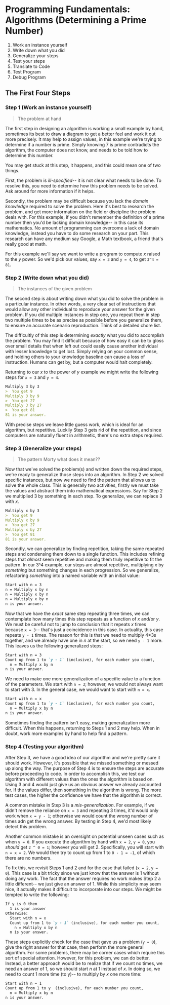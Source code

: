 # Programming Fundamentals: Algorithms (Determining a Prime Number)

1. Work an instance yourself
2. Write down what you did
3. Generalize your steps
4. Test your steps
5. Translate to Code
6. Test Program
7. Debug Program

## The First Four Steps

### Step 1 (Work an instance yourself)

> The problem at hand

The first step in designing an algorithm is working a small example by hand, sometimes its best to draw a diagram to get a better feel and work it out more precisely. It may help to assign values, in this example we're trying to determine if a number is prime. Simply knowing 7 is prime contradicts the algorithm, the computer does not know, and needs to be told how to determine this number.

You may get stuck at this step, it happens, and this could mean one of two things.

First, the problem is *ill-specified*-- it is not clear what needs to be done. To resolve this, you need to determine how this problem needs to be solved. Ask around for more information if it helps.

Secondly, the problem may be difficult because you lack the *domain knowledge* required to solve the problem. Here it's best to research the problem, and get more information on the field or discipline the problem deals with. For this example, if you didn't remember the definition of a prime number then you'd be lacking domain knowledge-- in this case its mathematics. No amount of programming can overcome a lack of domain knowledge, instead you have to do some research on your part. This research can have any medium say Google, a Math textbook, a friend that's really good at math.

For this example we'll say we want to write a program to compute *x* raised to the *y* power. So we'd pick our values, say `x = 3` and `y = 4`, to get `3^4 = 81`.

### Step 2 (Write down what you did)

> The instances of the given problem

The second step is about writing down what you did to solve the problem in a particular instance. In other words, a very clear set of instructions that would allow any other individual to reproduce your answer for the given problem. If you did multiple instances in step one, you repeat them in step two multiple times to be as precise as possible before you generalize them, to ensure an accurate scenario reproduction. Think of a detailed chore list.

The difficultly of this step is determining *exactly* what you did to accomplish the problem. You may find it difficult because of how easy it can be to gloss over small details that when left out could easily cause another individual with lesser knowledge to get lost. Simply relying on your common sense, and holding others to your knowledge baseline can cause a loss of instruction. Humans can get by, but a computer would halt completely.

Returning to our *x* to the power of *y* example we might write the following steps for `x = 3` and `y = 4`.

```md
Multiply 3 by 3
>  You get 9
Multiply 3 by 9
>  You get 27
Multiply 3 by 27
>  You get 81
81 is your answer.
```

With precise steps we leave little guess work, which is ideal for an algorithm, but repetitive. Luckily Step 3 gets rid of the repetition, and since computers are naturally fluent in arithmetic, there's no extra steps required.

### Step 3 (Generalize your steps)

> The pattern Morty what does it mean??

Now that we've solved the problem(s) and written down the required steps, we're ready to generalize those steps into an algorithm. In Step 2 we solved specific instances, but now we need to find the pattern that allows us to solve the whole class. This is generally two activities, firstly we must take the values and abstract them into mathematical expressions. Say for Step 2 we multiplied 3 by something in each step. To generalize, we can replace 3 with *x*.

```md
Multiply x by 3
>  You get 9
Multiply x by 9
>  You get 27
Multiply x by 27
>  You get 81
81 is your answer.
```

Secondly, we can generalize by finding repetition, taking the same repeated steps and condensing them down to a single function. This includes refining steps that *almost* seem repetitive and making them truly repetitive to fit the pattern. In our 3^4 example, our steps are almost repetitive, multiplying *x* by *something* but something changes in each progression. So we generalize, refactoring *something* into a named variable with an initial value:

```md
Start with n = 3
n = Multiply x by n
n = Multiply x by n
n = Multiply x by n
n is your answer.
```

Now that we have the *exact* same step repeating three times, we can contemplate how many times this step repeats as a function of *x* and/or *y*. We must be careful not to jump to conclusion that it repeats *x* times because `x = 3`-- that's just a coincidence in this case. In actuality, this case repeats `y - 1` times. The reason for this is that we need to multiply 4\*3s together, and we already have one in *n* at the start, so we need `y - 1`  more. This leaves us the following generalized steps:

```md
Start with n = 3
Count up from 1 to `y - 1` (inclusive), for each number you count,
  n = Multiply x by n
n is your answer.
```

We need to make one more generalization of a specific value to a function of the parameters. We start with `n = 3`; however, we would not always want to start with 3. In the general case, we would want to start with `n = x`.

```md
Start with n = x
Count up from 1 to `y - 1` (inclusive), for each number you count,
  n = Multiply x by n
n is your answer.
```

Sometimes finding the pattern isn't easy, making generalization more difficult. When this happens, returning to Steps 1 and 2 may help. When in doubt, work more examples by hand to help find a pattern.

### Step 4 (Testing your algorithm)

After Step 3, we have a good idea of our algorithm and we're pretty sure it should work. However, it's possible that we missed something or messed up along the way. The purpose of Step 4 is to ensure the steps are accurate before proceeding to code. In order to accomplish this, we test our algorithm with different values than the ones the algorithm is based on. Using 3 and 4 would just give us an obvious answer we already accounted for. If the values differ, then something in the algorithm is wrong. The more test cases, the higher the confidence we have that the algorithm is correct.

A common mistake in Step 3 is a *mis-generalization*. For example, if we didn't remove the reliance on `x = 3` and repeating 3 times, it'd would only work when `x = y - 1`; otherwise we would count the wrong number of times adn get the wrong answer. By testing in Step 4, we'd most likely detect this problem.

Another common mistake is an oversight on potential unseen cases such as when `y = 0`. If you execute the algorithm by hand with `x = 2`, `y = 0`, you *should* get `2 ^ 0 = 1`; however you will get 2. Specifically, you will start with `n = x = 2`. We would then try to count up from 1 to `0 - 1 = -1`, of which there are no numbers.

To fix this, we revisit Steps 1 and 2 and for the case that failed (`x = 2`, `y = 0`). This case is a bit tricky since we just know that the answer is 1 without doing any work. The fact that the answer requires no work makes Step 2 a little different-- we just give an answer of 1. While this simplicity may seem nice, it actually makes it difficult to incorporate into our steps. We might be tempted to write the following:

```md
If y is 0 them
  1 is your answer
Otherwise:
  Start with n = x
  Count up from 1 to `y - 1` (inclusive), for each number you count,
    n = Multiply x by n
  n is your answer.
```

These steps explicitly check for the case that gave us a problem (`y = 0`), give the right answer for that case, then perform the more general algorithm. For some problems, there may be corner cases which require this sort of special attention. However, for this problem, we can do better. Instead, a better approach would be to realize that if we count no times, we need an answer of 1, so we should start *n* at 1 instead of *x*. In doing so, we need to count 1 more time (to y)-- to multiply by *x* one more time:

```md
Start with n = 1
Count up from 1 to y  (inclusive), for each number you count,
  n = Multiply x by n
n is your answer.
```
